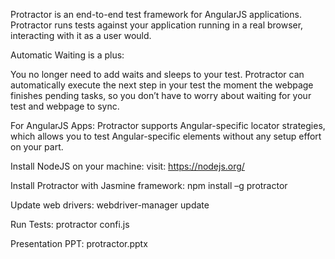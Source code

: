 Protractor is an end-to-end test framework for AngularJS applications. Protractor runs tests against your application running in a real browser, interacting with it as a user would.Automatic Waiting  is a plus:You no longer need to add waits and sleeps to your test. Protractor can automatically execute the next step in your test the moment the webpage finishes pending tasks, so you don’t have to worry about waiting for your test and webpage to sync.For AngularJS Apps:Protractor supports Angular-specific locator strategies, which allows you to test Angular-specific elements without any setup effort on your part.Install NodeJS on your machine:visit: https://nodejs.org/Install Protractor with Jasmine framework:npm install –g protractorUpdate web drivers:webdriver-manager updateRun Tests:  protractor confi.jsPresentation PPT: protractor.pptx